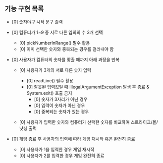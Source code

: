 ## 기능 구현 목록

- [0] 숫자야구 시작 문구 출력

- [0] 컴퓨터가 1~9 중 서로 다른 임의의 수 3개 선택
  - [0] pickNumberInRange() 필수 활용
  - [0] 이미 선택한 숫자와 중복되는 경우를 걸러내야 함

- [0] 사용자가 컴퓨터의 숫자를 맞출 때까지 아래 과정을 반복

  - [0] 사용자가 3개의 서로 다른 숫자 입력
    - [0] readLine() 필수 활용
    - [0] 잘못된 입력값일 때 IllegalArgumentException 발생 후 종료 & System.exit() 호출 금지
      - [0] 숫자가 3자리가 아닌 경우
      - [0] 입력이 숫자가 아닌 경우
      - [0] 중복되는 숫자가 있는 경우

  - [0] 사용자가 입력한 숫자와 컴퓨터가 선택한 숫자를 비교하여 스트라이크/볼/낫싱 출력

- [0] 게임 종료 후 사용자의 입력에 따라 게임 재시작 혹은 완전히 종료
  - [0] 사용자가 1을 입력한 경우 게임 재시작
  - [0] 사용자가 2를 입력한 경우 게임 완전히 종료